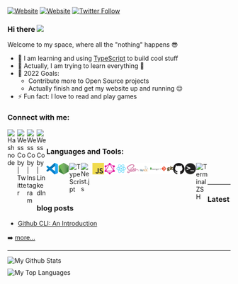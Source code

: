 [![Website](https://img.shields.io/website?label=Website&logo=Internet%20explorer&style=for-the-badge&url=https%3A%2F%2Fwesscoby.com)][website]
[![Website](https://img.shields.io/website?color=2962FF&label=Blog&logo=Hashnode&style=for-the-badge&url=https%3A%2F%2Fblog.wesscoby.com)][blog]
[![Twitter Follow](https://img.shields.io/twitter/follow/wesscoby?color=1da1f2&logo=Twitter&style=for-the-badge)][follow]

### Hi there <a href="https://www.wesscoby.com"><img src="https://media.giphy.com/media/hvRJCLFzcasrR4ia7z/giphy.gif" width="25px"></a>

Welcome to my space, where all the "nothing" happens 😎

- 🔭 I am learning and using [TypeScript][ts] to build cool stuff
- 🌱 Actually, I am trying to learn everything 🤣
- 🥅 2022 Goals:
  - Contribute more to Open Source projects
  - Actually finish and get my website up and running 😌
- ⚡ Fun fact: I love to read and play games

### Connect with me:

[<img align="left" alt="Hashnode" width="22px" src="https://cdn.jsdelivr.net/npm/simple-icons@6.2.0/icons/hashnode.svg" />][hashnode]
[<img align="left" alt="WessCoby | Twitter" width="22px" src="https://cdn.jsdelivr.net/npm/simple-icons@v3/icons/twitter.svg" />][twitter]
[<img align="left" alt="WessCoby | Instagram" width="22px" src="https://cdn.jsdelivr.net/npm/simple-icons@v3/icons/instagram.svg" />][instagram]
[<img align="left" alt="WessCoby | LinkedIn" width="22px" src="https://cdn.jsdelivr.net/npm/simple-icons@v3/icons/linkedin.svg" />][linkedin]

<br />

### Languages and Tools:

[<img align="left" alt="Visual Studio Code" width="26px" src="https://raw.githubusercontent.com/github/explore/80688e429a7d4ef2fca1e82350fe8e3517d3494d/topics/visual-studio-code/visual-studio-code.png" />][vscode]

[<img align="left" alt="Node.js" width="26px" src="https://raw.githubusercontent.com/github/explore/80688e429a7d4ef2fca1e82350fe8e3517d3494d/topics/nodejs/nodejs.png" />][nodejs]

[<img align="left" alt="TypeScript" width="26px" src="https://avatars3.githubusercontent.com/u/65012741?s=200&v=4" />][ts]

[<img align="left" alt="Nest.js" width="26px" src="https://avatars1.githubusercontent.com/u/28507035?s=200&v=4" />][nestjs]

[<img align="left" alt="JavaScript" width="26px" src="https://raw.githubusercontent.com/github/explore/80688e429a7d4ef2fca1e82350fe8e3517d3494d/topics/javascript/javascript.png" />][js]

[<img align="left" alt="GraphQL" width="26px" src="https://raw.githubusercontent.com/github/explore/80688e429a7d4ef2fca1e82350fe8e3517d3494d/topics/graphql/graphql.png" />][graphql]

[<img align="left" alt="React" width="26px" src="https://raw.githubusercontent.com/github/explore/80688e429a7d4ef2fca1e82350fe8e3517d3494d/topics/react/react.png" />][react]

[<img align="left" alt="Sass" width="26px" src="https://raw.githubusercontent.com/github/explore/80688e429a7d4ef2fca1e82350fe8e3517d3494d/topics/sass/sass.png" />][sass]

[<img align="left" alt="MySQL" width="26px" src="https://raw.githubusercontent.com/github/explore/80688e429a7d4ef2fca1e82350fe8e3517d3494d/topics/mysql/mysql.png" />][mysql]

[<img align="left" alt="MongoDB" width="26px" src="https://raw.githubusercontent.com/github/explore/80688e429a7d4ef2fca1e82350fe8e3517d3494d/topics/mongodb/mongodb.png" />][mongodb]

[<img align="left" alt="Git" width="26px" src="https://raw.githubusercontent.com/github/explore/80688e429a7d4ef2fca1e82350fe8e3517d3494d/topics/git/git.png" />][git]

[<img align="left" alt="GitHub" width="26px" src="https://raw.githubusercontent.com/github/explore/78df643247d429f6cc873026c0622819ad797942/topics/github/github.png" />][github]

[<img align="left" alt="Terminal ZSH" width="26px" src="https://raw.githubusercontent.com/github/explore/80688e429a7d4ef2fca1e82350fe8e3517d3494d/topics/terminal/terminal.png" />][zsh]

[<img align="left" alt="Terminal ZSH" width="26px" src="https://avatars2.githubusercontent.com/u/12054114?s=200&v=4" />][tmux]

<br />
<br />

---

### Latest blog posts
<!-- BLOG-POST-LIST:START -->
- [Github CLI: An Introduction](https://blog.wesscoby.com/github-cli-an-introduction)
<!-- BLOG-POST-LIST:END -->
➡️ [more...](https://blog.wesscoby.com)

---

<div
  style="display: flex; flex-direction: column; align-items: start;"
>
  <img
    alt="My Github Stats"
    src="https://rms.wess.link/api?username=wesscoby&show_icons=true&hide_border=true&count_private=true"
    style="margin-bottom: 10px"
  />
  <img
    alt="My Top Languages"
    src="https://rms.wess.link/api/top-langs/?username=wesscoby&hide=css,html&layout=compact&langs_count=10"
  />
</div>




[website]: https://wesscoby.com
[blog]: https://blog.wesscoby.com
[hashnode]: https://hashnode.com/@wesscoby
[twitter]: https://twitter.com/wesscoby
[follow]: https://twitter.com/intent/follow?original_referer=https://github.com/wesscoby&screen_name=wesscoby
[youtube]: https://www.youtube.com/wesscoby
[instagram]: https://instagram.com/wesscoby
[linkedin]: https://linkedin.com/in/wesscoby
[git]: https://git-scm.com/
[github]: https://github.com
[nodejs]: https://nodejs.dev/
[deno]: https://deno.land/
[vscode]: https://code.visualstudio.com/
[nestjs]: https://nestjs.com/
[gatsby]: https://www.gatsbyjs.org/
[sass]: https://sass-lang.com/
[js]: https://www.javascript.com/
[ts]: https://www.typescriptlang.org/
[tmux]: https://github.com/tmux/tmux/wiki
[react]: https://reactjs.org/
[graphql]: https://graphql.org/
[zsh]: https://ohmyz.sh/
[mongodb]: https://www.mongodb.com/
[sql]: https://www.w3schools.com/sql/
[mysql]: https://www.mysql.com/
[tailwind]: https://tailwindcss.com


